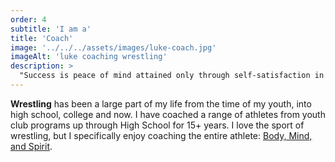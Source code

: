 ```yaml
---
order: 4
subtitle: 'I am a'
title: 'Coach'
image: '../../../assets/images/luke-coach.jpg'
imageAlt: 'luke coaching wrestling'
description: >
  "Success is peace of mind attained only through self-satisfaction in knowing you made the effort to do the best of which you are capable." <span class="text-sm font-semibold tracking-wide uppercase text-primary-800">John Wooden</span>
---
```


<strong>Wrestling</strong> has been a large part of my life from the time of my youth, into high school, college and now. I have coached a range of athletes from youth club programs up through High School for 15+ years. I love the sport of wrestling, but I specifically enjoy coaching the entire athlete: [Body, Mind, and Spirit](https://3dinstitute.com/).
